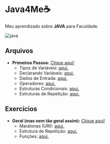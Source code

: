 # Java4Me☕

 Meu aprendizado sobre **JAVA** para Faculdade.
 
![java](https://github.com/FerreiraWalter/Java4Me/blob/main/Primeiros_Passos/mascote.png)

## Arquivos

* **Primeiros Passos:** [Clique aqui!](https://github.com/FerreiraWalter/Java4Me/tree/main/Primeiros_Passos)
   * Tipos de Variáveis: [aqui.](https://github.com/FerreiraWalter/Java4Me/tree/main/Primeiros_Passos/1-Tipos_de_Var)
   * Declarando Variáveis: [aqui.](https://github.com/FerreiraWalter/Java4Me/tree/main/Primeiros_Passos/2-Declarando_Var)
   * Dados de Entrada: [aqui.](https://github.com/FerreiraWalter/Java4Me/tree/main/Primeiros_Passos/3-Dados_de_Entrada)
   * Operadores: [aqui.](https://github.com/FerreiraWalter/Java4Me/tree/main/Primeiros_Passos/4-Operadores)
   * Estruturas Condicionais: [aqui.](https://github.com/FerreiraWalter/Java4Me/tree/main/Primeiros_Passos/5-Estruturas_Condicionais)
   * Estruturas de Repetição: [aqui.](https://github.com/FerreiraWalter/Java4Me/tree/main/Primeiros_Passos/7-Estrutura_de_Repetição/Do)

## Exercícios
* **Geral (mas nem tão geral assim):** [Clique aqui!](https://github.com/FerreiraWalter/Java4Me/tree/main/Primeiros_Passos/6-Exercicios)
  * Maratonas (URI): [aqui.](https://github.com/FerreiraWalter/Java4Me/tree/main/Primeiros_Passos/6-Exercicios/Maratona)
  * Estrutura de Repetição: [aqui.](https://github.com/FerreiraWalter/Java4Me/tree/main/Primeiros_Passos/7-Estrutura_de_Repetição/Do/Exercicios)
  * Funções: [aqui.](https://github.com/FerreiraWalter/Java4Me/tree/main/Primeiros_Passos/8-Função/Exercicios)

